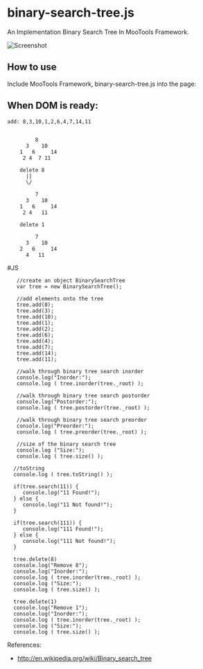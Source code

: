 binary-search-tree.js
=====================

An Implementation Binary Search Tree In MooTools Framework.

![Screenshot](http://farm6.staticflickr.com/5594/14930019990_cfa489e2a5.jpg)

How to use
----------

Include MooTools Framework, binary-search-tree.js into the page:

<script src="http://ajax.googleapis.com/ajax/libs/mootools/1.5.0/mootools-yui-compressed.js"></script>
<script type="text/javascript" src="binary-search-tree-yui-compressed.js"></script>


When DOM is ready:
-----------------

    add: 8,3,10,1,2,6,4,7,14,11 


             8
          3    10
        1   6     14
         2 4  7 11

        delete 8
          ||
          \/

             7
          3    10
        1   6     14
         2 4   11

        delete 1

             7
          3    10
        2   6     14
          4   11       

   #JS

       //create an object BinarySearchTree
       var tree = new BinarySearchTree();

       //add elements onto the tree
       tree.add(8);   
       tree.add(3);
       tree.add(10);
       tree.add(1);
       tree.add(2);
       tree.add(6);
       tree.add(4);
       tree.add(7);
       tree.add(14);
       tree.add(11);

       //walk through binary tree search inorder
       console.log("Inorder:");
       console.log ( tree.inorder(tree._root) );

       //walk through binary tree search postorder
       console.log("Postorder:");
       console.log ( tree.postorder(tree._root) );

       //walk through binary tree search preorder
       console.log("Preorder:");
       console.log ( tree.preorder(tree._root) );

       //size of the binary search tree
       console.log ("Size:");        
       console.log ( tree.size() );

      //toString
      console.log ( tree.toString() );

      if(tree.search(11)) {
         console.log("11 Found!");
      } else {
         console.log("11 Not found!");
      }

      if(tree.search(111)) {
         console.log("111 Found!");
      } else {
         console.log("111 Not found!");
      }

      tree.delete(8)
      console.log("Remove 8"); 
      console.log("Inorder:");
      console.log ( tree.inorder(tree._root) );
      console.log ("Size:");        
      console.log ( tree.size() );

      tree.delete(1)
      console.log("Remove 1"); 
      console.log("Inorder:");
      console.log ( tree.inorder(tree._root) );
      console.log ("Size:");        
      console.log ( tree.size() );

References:

- http://en.wikipedia.org/wiki/Binary_search_tree
